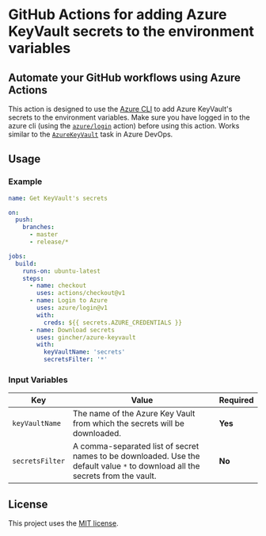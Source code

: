 # GitHub Actions for adding Azure KeyVault secrets to the environment variables

## Automate your GitHub workflows using Azure Actions

This action is designed to use the [Azure CLI](https://docs.microsoft.com/en-us/cli/azure/install-azure-cli?view=azure-cli-latest) to add Azure KeyVault's secrets to the environment variables. Make sure you have logged in to the azure cli (using the [`azure/login`](https://github.com/Azure/login) action) before using this action. Works similar to the [`AzureKeyVault`](https://docs.microsoft.com/en-us/azure/devops/pipelines/tasks/deploy/azure-key-vault) task in Azure DevOps.

## Usage

### Example

```yaml
name: Get KeyVault's secrets

on:
  push:
    branches:
      - master
      - release/*

jobs:
  build:
    runs-on: ubuntu-latest
    steps:
      - name: checkout
        uses: actions/checkout@v1
      - name: Login to Azure
        uses: azure/login@v1
        with:
          creds: ${{ secrets.AZURE_CREDENTIALS }}
      - name: Download secrets
        uses: gincher/azure-keyvault
        with:
          keyVaultName: 'secrets'
          secretsFilter: '*'
```

### Input Variables

| Key             | Value                                                                                                                          | Required |
| --------------- | ------------------------------------------------------------------------------------------------------------------------------ | -------- |
| `keyVaultName`  | The name of the Azure Key Vault from which the secrets will be downloaded.                                                     | **Yes**  |
| `secretsFilter` | A comma-separated list of secret names to be downloaded. Use the default value `*` to download all the secrets from the vault. | **No**   |

## License

This project uses the [MIT license](LICENSE.md).
